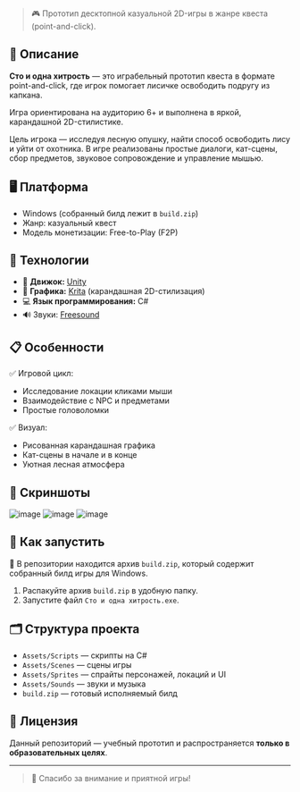 > 🎮 Прототип десктопной казуальной 2D-игры в жанре квеста (point-and-click).

## 📜 Описание

**Сто и одна хитрость** — это играбельный прототип квеста в формате point-and-click, где игрок помогает лисичке освободить подругу из капкана.  

Игра ориентирована на аудиторию 6+ и выполнена в яркой, карандашной 2D-стилистике.

Цель игрока — исследуя лесную опушку, найти способ освободить лису и уйти от охотника. В игре реализованы простые диалоги, кат-сцены, сбор предметов, звуковое сопровождение и управление мышью.

## 🖥️ Платформа

- Windows (собранный билд лежит в `build.zip`)
- Жанр: казуальный квест
- Модель монетизации: Free-to-Play (F2P)

## 🔧 Технологии

- 🎲 **Движок:** [Unity](https://unity.com)
- 🎨 **Графика:** [Krita](https://krita.org) (карандашная 2D-стилизация)
- 💻 **Язык программирования:** C#
- 🔊 Звуки: [Freesound](https://freesound.org)

## 📋 Особенности

✅ Игровой цикл:
- Исследование локации кликами мыши
- Взаимодействие с NPC и предметами
- Простые головоломки

✅ Визуал:
- Рисованная карандашная графика
- Кат-сцены в начале и в конце
- Уютная лесная атмосфера

## 📸 Скриншоты

![image](https://github.com/user-attachments/assets/d0dcbfdc-1b44-4a1b-b191-d2f244a08754)
![image](https://github.com/user-attachments/assets/9d225340-6f38-4d42-960f-38788f4ae37f)
![image](https://github.com/user-attachments/assets/aa667a58-fdfe-429f-8286-cf2e26ac092b)

## 🚀 Как запустить

📁 В репозитории находится архив `build.zip`, который содержит собранный билд игры для Windows.

1. Распакуйте архив `build.zip` в удобную папку.
2. Запустите файл `Сто и одна хитрость.exe`.

## 🗂️ Структура проекта

- `Assets/Scripts` — скрипты на C#
- `Assets/Scenes` — сцены игры
- `Assets/Sprites` — спрайты персонажей, локаций и UI
- `Assets/Sounds` — звуки и музыка
- `build.zip` — готовый исполняемый билд

## 📄 Лицензия

Данный репозиторий — учебный прототип и распространяется **только в образовательных целях**.

---

> 🦊 Спасибо за внимание и приятной игры!
